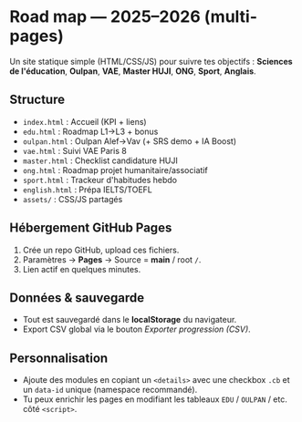 
# Road map — 2025–2026 (multi-pages)

Un site statique simple (HTML/CSS/JS) pour suivre tes objectifs : **Sciences de l'éducation**, **Oulpan**, **VAE**, **Master HUJI**, **ONG**, **Sport**, **Anglais**.

## Structure
- `index.html` : Accueil (KPI + liens)
- `edu.html` : Roadmap L1→L3 + bonus
- `oulpan.html` : Oulpan Alef→Vav (+ SRS demo + IA Boost)
- `vae.html` : Suivi VAE Paris 8
- `master.html` : Checklist candidature HUJI
- `ong.html` : Roadmap projet humanitaire/associatif
- `sport.html` : Trackeur d'habitudes hebdo
- `english.html` : Prépa IELTS/TOEFL
- `assets/` : CSS/JS partagés

## Hébergement GitHub Pages
1. Crée un repo GitHub, upload ces fichiers.
2. Paramètres → **Pages** → Source = **main** / root `/`.
3. Lien actif en quelques minutes.

## Données & sauvegarde
- Tout est sauvegardé dans le **localStorage** du navigateur.
- Export CSV global via le bouton *Exporter progression (CSV)*.

## Personnalisation
- Ajoute des modules en copiant un `<details>` avec une checkbox `.cb` et un `data-id` unique (namespace recommandé).
- Tu peux enrichir les pages en modifiant les tableaux `EDU` / `OULPAN` / etc. côté `<script>`.
